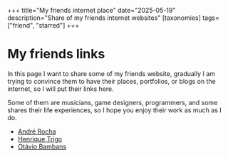 +++
title="My friends internet place"
date="2025-05-19"
description="Share of my friends internet websites"
[taxonomies]
tags=["friend", "starred"]
+++

# My friends links

In this page I want to share some of my friends website, gradually I am trying to convince them to have their places, portfolios, or blogs on the internet, so I will put their links here.

Some of them are musicians, game designers, programmers, and some shares their life experiences, so I hope you enjoy their work as much as I do.

- [André Rocha](https://andrerv.org/)
- [Henrique Trigo](https://henriquetrigo.com.br)
- [Otávio Bambans](https://bambans.top/)
